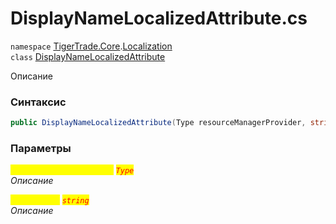 
# DisplayNameLocalizedAttribute.cs
`namespace` [TigerTrade.Core](../../TigerTrade.Core.md).[Localization](../../TigerTrade.Core/Localization.md)  
    `class` [DisplayNameLocalizedAttribute](../../DisplayNameLocalizedAttribute.cs.md)

Описание

### Синтаксис
```csharp
public DisplayNameLocalizedAttribute(Type resourceManagerProvider, string resourceKey)
```

### Параметры  
<mark style="color:yellow;">`resourceManagerProvider`</mark> <mark style="color:red;">*`Type`*</mark>  
 *Описание*  
  
<mark style="color:yellow;">`resourceKey`</mark> <mark style="color:red;">*`string`*</mark>  
 *Описание*  
  

                    
                    